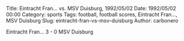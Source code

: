 Title: Eintracht Fran… vs. MSV Duisburg, 1992/05/02
Date: 1992/05/02 00:00
Category: sports
Tags: football, football scores, Eintracht Fran…, MSV Duisburg
Slug: eintracht-fran-vs-msv-duisburg
Author: carbonero


Eintracht Fran… 3 - 0 MSV Duisburg
